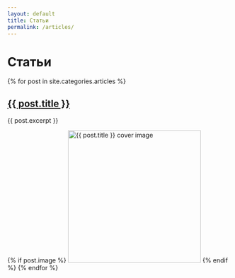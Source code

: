 ```yaml
---
layout: default
title: Статьи
permalink: /articles/
---
```


<h1>Статьи</h1>
{% for post in site.categories.articles %}
  <h2><a href="{{ post.url }}">{{ post.title }}</a></h2>
  <p>{{ post.excerpt }}</p>
  {% if post.image %}
    <img src="{{ post.image }}" alt="{{ post.title }} cover image" style="width: 300px; height: auto;" />
  {% endif %}
{% endfor %}
